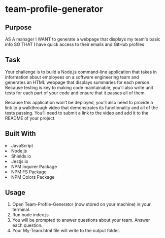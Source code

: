 # team-profile-generator

## Purpose
AS A manager
I WANT to generate a webpage that displays my team's basic info
SO THAT I have quick access to their emails and GitHub profiles

## Task
Your challenge is to build a Node.js command-line application that takes in information about employees on a software engineering team and generates an HTML webpage that displays summaries for each person. Because testing is key to making code maintainable, you’ll also write unit tests for each part of your code and ensure that it passes all of them.

Because this application won’t be deployed, you’ll also need to provide a link to a walkthrough video that demonstrates its functionality and all of the tests passing. You’ll need to submit a link to the video and add it to the README of your project.

## Built With
<li>
JavaScript
</li>
<li>
Node.js
</li> 
<li>
Shields.io
</li>   
<li>
Jestjs.io
</li>      
<li>
NPM Inquirer Package
</li>        
<li>
NPM FS Package
</li>          
<li>
NPM Colors Package
</li>

## Usage 
<ol>
<li>
Open Team-Profile-Generator (now stored on your machine) in your terminal.
</li>
<li>
Run node index.js
</li>
<li>
You will be prompted to answer questions about your team. Answer each question.
</li>
<li>
Your My-Team.html file will write to the output folder.
</li>
</ol>
